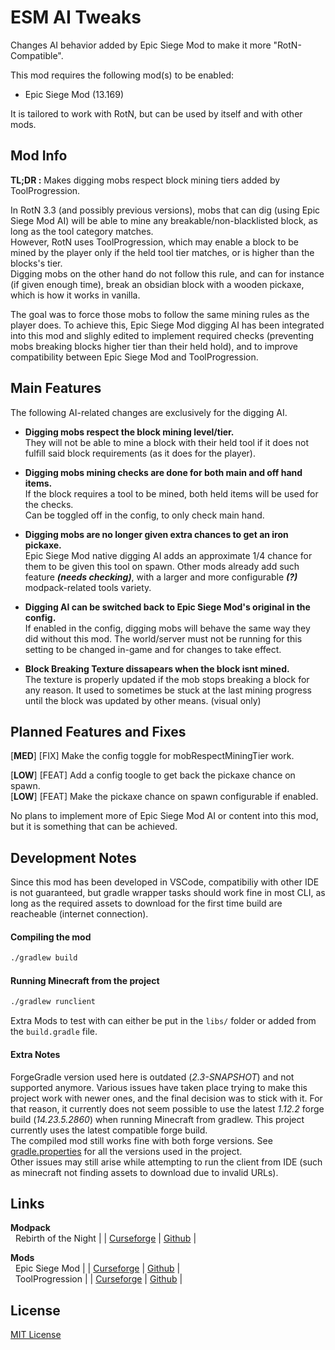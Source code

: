 # ESM AI Tweaks

Changes AI behavior added by Epic Siege Mod to make it more "RotN-Compatible".

This mod requires the following mod(s) to be enabled:
- Epic Siege Mod (13.169)

It is tailored to work with RotN, but can be used by itself and with other mods.


## Mod Info

**TL;DR :** Makes digging mobs respect block mining tiers added by ToolProgression.<br>

In RotN 3.3 (and possibly previous versions), mobs that can dig (using Epic Siege Mod AI) will be able to mine any breakable/non-blacklisted block, as long as the tool category matches.<br>
However, RotN uses ToolProgression, which may enable a block to be mined by the player only if the held tool tier matches, or is higher than the blocks's tier.<br>
Digging mobs on the other hand do not follow this rule, and can for instance (if given enough time), break an obsidian block with a wooden pickaxe, which is how it works in vanilla.

The goal was to force those mobs to follow the same mining rules as the player does. To achieve this, Epic Siege Mod digging AI has been integrated into this mod and slighly edited to implement required checks (preventing mobs breaking blocks higher tier than their held hold), and to improve compatibility between Epic Siege Mod and ToolProgression.


## Main Features

The following AI-related changes are exclusively for the digging AI.

- **Digging mobs respect the block mining level/tier.**<br>
They will not be able to mine a block with their held tool if it does not fulfill said block requirements (as it does for the player).<br>

- **Digging mobs mining checks are done for both main and off hand items.**<br>
If the block requires a tool to be mined, both held items will be used for the checks.<br>
Can be toggled off in the config, to only check main hand.

- **Digging mobs are no longer given extra chances to get an iron pickaxe.**<br>
Epic Siege Mod native digging AI adds an approximate 1/4 chance for them to be given this tool on spawn. Other mods already add such feature ***(needs checking)***, with a larger and more configurable ***(?)*** modpack-related tools variety.

- **Digging AI can be switched back to Epic Siege Mod's original in the config.**<br>
If enabled in the config, digging mobs will behave the same way they did without this mod.
The world/server must not be running for this setting to be changed in-game and for changes to take effect.

- **Block Breaking Texture dissapears when the block isnt mined.**<br>
The texture is properly updated if the mob stops breaking a block for any reason. It used to sometimes be stuck at the last mining progress until the block was updated by other means. (visual only)


## Planned Features and Fixes

[**MED**] [FIX] Make the config toggle for mobRespectMiningTier work.<br>

[**LOW**] [FEAT] Add a config toogle to get back the pickaxe chance on spawn.<br>
[**LOW**] [FEAT] Make the pickaxe chance on spawn configurable if enabled.<br>

No plans to implement more of Epic Siege Mod AI or content into this mod, but it is something that can be achieved.


## Development Notes

Since this mod has been developed in VSCode, compatibiliy with other IDE is not guaranteed, but gradle wrapper tasks should work fine in most CLI, as long as the required assets to download for the first time build are reacheable (internet connection).

#### Compiling the mod
```bash
./gradlew build
```

#### Running Minecraft from the project
```bash
./gradlew runclient
```

Extra Mods to test with can either be put in the `libs/` folder or added from the `build.gradle` file.

#### Extra Notes

ForgeGradle version used here is outdated (*2.3-SNAPSHOT*) and not supported anymore. Various issues have taken place trying to make this project work with newer ones, and the final decision was to stick with it.
For that reason, it currently does not seem possible to use the latest *1.12.2* forge build (*14.23.5.2860*) when running Minecraft from gradlew. This project currently uses the latest compatible forge build.<br>
The compiled mod still works fine with both forge versions. See [gradle.properties](/gradle.properties) for all the versions used in the project.<br>
Other issues may still arise while attempting to run the client from IDE (such as minecraft not finding assets to download due to invalid URLs).


## Links

**Modpack** <br>
&nbsp; Rebirth of the Night | | [Curseforge](https://www.curseforge.com/minecraft/modpacks/rebirth-of-the-night) | [Github](https://github.com/Rebirth-of-the-Night/Rebirth-Of-The-Night) | <br>


**Mods** <br>
&nbsp; Epic Siege Mod | | [Curseforge](https://www.curseforge.com/minecraft/mc-mods/epic-siege-mod) | [Github](https://github.com/da3dsoul/Epic-Siege-Mod) | <br>
&nbsp; ToolProgression | | [Curseforge](https://www.curseforge.com/minecraft/mc-mods/tool-progression) | [Github](https://github.com/tyra314/ToolProgression) | <br>


## License

[MIT License](LISENCE)